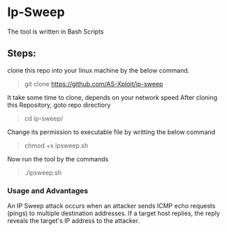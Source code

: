 # Ip-Sweep
The tool is written in Bash Scripts

## Steps:
clone this repo into your linux machine by the below command.

> git clone https://github.com/AS-Xploit/ip-sweep

It take some time to clone, depends on your network speed
After cloning this Repository, goto repo directiory

> cd ip-sweep/

Change its permission to executable file by writting the below command

> chmod +x ipsweep.sh

Now run the tool by the commands

> ./ipsweep.sh


### Usage and Advantages
An IP Sweep attack occurs when an attacker sends ICMP echo requests (pings) to multiple destination addresses.
If a target host replies, the reply reveals the target's IP address to the attacker.
